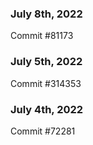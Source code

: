 ### July 8th, 2022

Commit #81173

### July 5th, 2022

Commit #314353


### July 4th, 2022

Commit #72281
